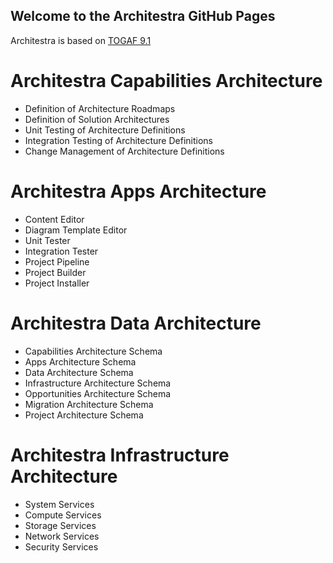 ## Welcome to the Architestra GitHub Pages

Architestra is based on [TOGAF 9.1](http://pubs.opengroup.org/architecture/togaf9-doc/arch/index.html)

# Architestra Capabilities Architecture
- Definition of Architecture Roadmaps
- Definition of Solution Architectures
- Unit Testing of Architecture Definitions
- Integration Testing of Architecture Definitions
- Change Management of Architecture Definitions

# Architestra Apps Architecture
- Content Editor
- Diagram Template Editor
- Unit Tester
- Integration Tester
- Project Pipeline
- Project Builder
- Project Installer

# Architestra Data Architecture
- Capabilities Architecture Schema
- Apps Architecture Schema
- Data Architecture Schema
- Infrastructure Architecture Schema
- Opportunities Architecture Schema
- Migration Architecture Schema
- Project Architecture Schema

# Architestra Infrastructure Architecture
- System Services
- Compute Services
- Storage Services
- Network Services
- Security Services
